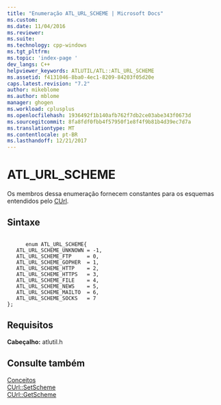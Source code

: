 ```yaml
---
title: "Enumeração ATL_URL_SCHEME | Microsoft Docs"
ms.custom: 
ms.date: 11/04/2016
ms.reviewer: 
ms.suite: 
ms.technology: cpp-windows
ms.tgt_pltfrm: 
ms.topic: 'index-page '
dev_langs: C++
helpviewer_keywords: ATLUTIL/ATL::ATL_URL_SCHEME
ms.assetid: f4131046-8ba0-4ec1-8209-84203f05d20e
caps.latest.revision: "7.2"
author: mikeblome
ms.author: mblome
manager: ghogen
ms.workload: cplusplus
ms.openlocfilehash: 1936492f1b140afb762f7db2ce03abe343f0673d
ms.sourcegitcommit: 8fa8fdf0fbb4f57950f1e8f4f9b81b4d39ec7d7a
ms.translationtype: MT
ms.contentlocale: pt-BR
ms.lasthandoff: 12/21/2017
---
```

# <a name="atlurlscheme"></a>ATL_URL_SCHEME  

Os membros dessa enumeração fornecem constantes para os esquemas entendidos pelo [CUrl](curl-class.md).  
  
## <a name="syntax"></a>Sintaxe  
  
```  
  
      enum ATL_URL_SCHEME{  
   ATL_URL_SCHEME_UNKNOWN = -1,  
   ATL_URL_SCHEME_FTP     = 0,  
   ATL_URL_SCHEME_GOPHER  = 1,  
   ATL_URL_SCHEME_HTTP    = 2,  
   ATL_URL_SCHEME_HTTPS   = 3,  
   ATL_URL_SCHEME_FILE    = 4,  
   ATL_URL_SCHEME_NEWS    = 5,  
   ATL_URL_SCHEME_MAILTO  = 6,  
   ATL_URL_SCHEME_SOCKS   = 7  
};  
```  
  
## <a name="requirements"></a>Requisitos  
 **Cabeçalho:** atlutil.h  
  
## <a name="see-also"></a>Consulte também  
 [Conceitos](../active-template-library-atl-concepts.md)   
 [CUrl::SetScheme](curl-class.md#setscheme)   
 [CUrl::GetScheme](curl-class.md#getscheme)